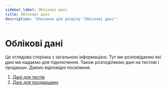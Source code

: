 ```yaml
---
sidebar_label: Облікові дані
title: Облікові дані
description: 'Описання для розділу "Облікові дані"'
---
```


# Облікові дані

Це оглядова сторінка з загальною інформацією. Тут ми розповідаємо які дані ми надаємо для підключення. Також розподіляємо дані на тестові і продакшн. Даемо відповідні посилання.

1. [Дані для тестів](./test-credentials.md)
2. [Дані для продакшину](prod-credentials.md)
   
